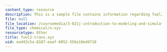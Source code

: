 ```yaml
---
content_type: resource
description: This is a sample file contains information regarding fuel2-trans.xyz.
file: null
file_location: /coursemedia/3-021j-introduction-to-modeling-and-simulation-spring-2012/eed43c5a8187eaaf8052556a18ed4710_fuel2-trans.xyz
file_type: chemical/x-xyz
resourcetype: Other
title: fuel2-trans.xyz
uid: eed43c5a-8187-eaaf-8052-556a18ed4710
---
```

